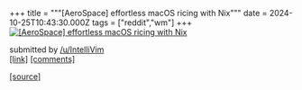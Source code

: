 +++
title = """[AeroSpace] effortless macOS ricing with Nix"""
date = 2024-10-25T10:43:30.000Z
tags = ["reddit","wm"]
+++
[![[AeroSpace] effortless macOS ricing with Nix](https://preview.redd.it/gynggle2tvwd1.png?width=640&crop=smart&auto=webp&s=69e86c7a0c7a30cbba85c8afe794b977b19ea2cf "[AeroSpace] effortless macOS ricing with Nix")](https://www.reddit.com/r/unixporn/comments/1gbrakb/aerospace_effortless_macos_ricing_with_nix/)

submitted by [/u/IntelliVim](https://www.reddit.com/user/IntelliVim)  
[\[link\]](https://i.redd.it/gynggle2tvwd1.png) [\[comments\]](https://www.reddit.com/r/unixporn/comments/1gbrakb/aerospace_effortless_macos_ricing_with_nix/)

[[source]](https://www.reddit.com/r/unixporn/comments/1gbrakb/aerospace_effortless_macos_ricing_with_nix/)
